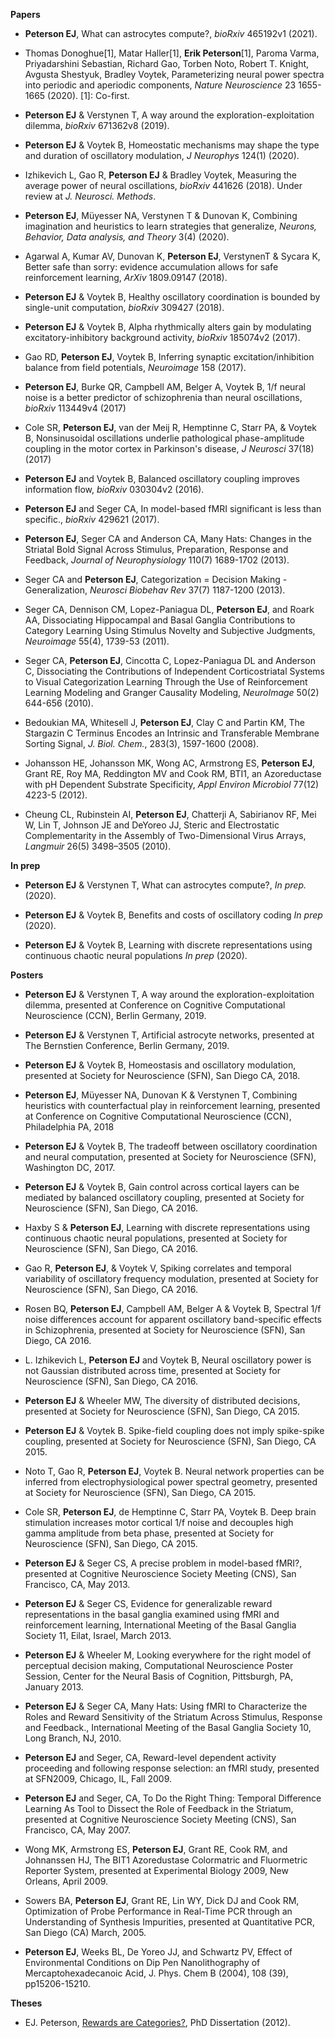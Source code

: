 **Papers**

- **Peterson EJ**, What can astrocytes compute?, _bioRxiv_ 465192v1 (2021). 
  
- Thomas Donoghue[1], Matar Haller[1], **Erik Peterson**[1], Paroma Varma, Priyadarshini Sebastian, Richard Gao, Torben Noto, Robert T. Knight, Avgusta Shestyuk,  Bradley Voytek, Parameterizing neural power spectra into periodic and aperiodic components, _Nature Neuroscience_ 23 1655-1665 (2020). [1]: Co-first. 

- **Peterson EJ** & Verstynen T, A way around the exploration-exploitation dilemma, _bioRxiv_ 671362v8 (2019). 

- **Peterson EJ** & Voytek B, Homeostatic mechanisms may shape the type and duration of oscillatory modulation, _J Neurophys_ 124(1) (2020).

- Izhikevich L, Gao R, **Peterson EJ** & Bradley Voytek, Measuring the average power of neural oscillations, _bioRxiv_ 441626 (2018). Under review at _J. Neurosci. Methods_.

- **Peterson EJ**, Müyesser NA, Verstynen T & Dunovan K, Combining imagination and heuristics to learn strategies that generalize, _Neurons, Behavior, Data analysis, and Theory_ 3(4) (2020).

- Agarwal A, Kumar AV, Dunovan K, **Peterson EJ**, VerstynenT & Sycara K, Better safe than sorry: evidence accumulation allows for safe reinforcement learning, _ArXiv_ 1809.09147 (2018).

- **Peterson EJ** & Voytek B, Healthy oscillatory coordination is bounded by single-unit computation, _bioRxiv_ 309427 (2018). 

- **Peterson EJ** & Voytek B, Alpha rhythmically alters gain by modulating excitatory-inhibitory background activity, _bioRxiv_ 185074v2 (2017). 

- Gao RD, **Peterson EJ**, Voytek B, Inferring synaptic excitation/inhibition balance from field potentials, _Neuroimage_ 158 (2017).

- **Peterson EJ**, Burke QR, Campbell AM, Belger A, Voytek B, 1/f neural noise is a better predictor of schizophrenia than neural oscillations, _bioRxiv_ 113449v4 (2017)

- Cole SR, **Peterson EJ**, van der Meij R, Hemptinne C, Starr PA, & Voytek B, Nonsinusoidal oscillations underlie pathological phase-amplitude coupling in the motor cortex in Parkinson's disease, _J Neurosci_ 37(18) (2017)

- **Peterson EJ** and Voytek B, Balanced oscillatory coupling improves information flow, _bioRxiv_ 030304v2 (2016). 

- **Peterson EJ** and Seger CA, In model-based fMRI significant is less than specific., _bioRxiv_ 429621 (2017).

- **Peterson EJ**, Seger CA and Anderson CA, Many Hats: Changes in the Striatal Bold Signal Across Stimulus, Preparation, Response and Feedback, _Journal of Neurophysiology_ 110(7) 1689-1702 (2013).

- Seger CA and **Peterson EJ**, Categorization = Decision Making - Generalization, _Neurosci Biobehav Rev_ 37(7) 1187-1200 (2013).

- Seger CA, Dennison CM, Lopez-Paniagua DL, **Peterson EJ**, and Roark AA, Dissociating Hippocampal and Basal Ganglia Contributions to Category Learning Using Stimulus Novelty and Subjective Judgments, _Neuroimage_ 55(4), 1739-53 (2011).

- Seger CA, **Peterson EJ**, Cincotta C, Lopez-Paniagua DL and Anderson C, Dissociating the Contributions of Independent Corticostriatal Systems to Visual Categorization Learning Through the Use of Reinforcement Learning Modeling and Granger Causality Modeling, _NeuroImage_ 50(2) 644-656 (2010).

- Bedoukian MA, Whitesell J, **Peterson EJ**, Clay C and Partin KM, The Stargazin C Terminus Encodes an Intrinsic and Transferable Membrane Sorting Signal, _J. Biol. Chem._, 283(3), 1597-1600 (2008).

- Johansson HE, Johansson MK, Wong AC, Armstrong ES, **Peterson EJ**, Grant RE, Roy MA, Reddington MV and Cook RM, BTI1, an Azoreductase with pH Dependent Substrate Specificity, _Appl Environ Microbiol_ 77(12) 4223-5 (2012).

- Cheung CL, Rubinstein AI, **Peterson EJ**, Chatterji A, Sabirianov RF, Mei W, Lin T, Johnson JE and DeYoreo JJ, Steric and Electrostatic Complementarity in the Assembly of Two-Dimensional Virus Arrays, _Langmuir_ 26(5) 3498–3505 (2010).


**In prep**

- **Peterson EJ** & Verstynen T, What can astrocytes compute?, _In prep._ (2020).

- **Peterson EJ** & Voytek B, Benefits and costs of oscillatory coding _In prep_ (2020). 

- **Peterson EJ** & Voytek B, Learning with discrete representations using continuous chaotic neural populations _In prep_ (2020). 


**Posters**

- **Peterson EJ** & Verstynen T, A way around the exploration-exploitation dilemma, presented at Conference on Cognitive Computational Neuroscience (CCN), Berlin Germany, 2019.

- **Peterson EJ** & Verstynen T, Artificial astrocyte networks, presented at The Bernstien Conference, Berlin Germany, 2019.

- **Peterson EJ** & Voytek B, Homeostasis and oscillatory modulation, presented at Society for Neuroscience (SFN), San Diego CA, 2018.

- **Peterson EJ**, Müyesser NA, Dunovan K & Verstynen T, Combining heuristics with counterfactual play in reinforcement learning, presented at Conference on Cognitive Computational Neuroscience (CCN), Philadelphia PA, 2018

- **Peterson EJ** & Voytek B, The tradeoff between oscillatory coordination and neural computation, presented at Society for Neuroscience (SFN), Washington DC, 2017.

- **Peterson EJ** & Voytek B, Gain control across cortical layers can be mediated by balanced oscillatory coupling, presented at Society for Neuroscience (SFN), San Diego, CA 2016.

- Haxby S & **Peterson EJ**, Learning with discrete representations using continuous chaotic neural populations, presented at Society for Neuroscience (SFN), San Diego, CA 2016.

- Gao R, **Peterson EJ**, & Voytek V, Spiking correlates and temporal variability of oscillatory frequency modulation, presented at Society for Neuroscience (SFN), San Diego, CA 2016.

- Rosen BQ, **Peterson EJ**, Campbell AM, Belger A & Voytek B, Spectral 1/f noise differences account for apparent oscillatory band-specific effects in Schizophrenia, presented at Society for Neuroscience (SFN), San Diego, CA 2016.

- L. Izhikevich L, **Peterson EJ** and Voytek B, Neural oscillatory power is not Gaussian distributed across time, presented at Society for Neuroscience (SFN), San Diego, CA 2016.

- **Peterson EJ** & Wheeler MW, The diversity of distributed decisions, presented at Society for Neuroscience (SFN), San Diego, CA 2015.

- **Peterson EJ** & Voytek B. Spike-field coupling does not imply spike-spike coupling, presented at Society for Neuroscience (SFN), San Diego, CA 2015.

- Noto T, Gao R, **Peterson EJ**, Voytek B. Neural network properties can be inferred from electrophysiological power spectral geometry, presented at Society for Neuroscience (SFN), San Diego, CA 2015.

- Cole SR, **Peterson EJ**, de Hemptinne C, Starr PA, Voytek B. Deep brain stimulation increases motor cortical 1/f noise and decouples high gamma amplitude from beta phase, presented at Society for Neuroscience (SFN), San Diego, CA 2015.

- **Peterson EJ** & Seger CS, A precise problem in model-based fMRI?, presented at Cognitive Neuroscience Society Meeting (CNS), San Francisco, CA, May 2013.

- **Peterson EJ** & Seger CS, Evidence for generalizable reward representations in the basal ganglia examined using fMRI and reinforcement learning, International Meeting of the Basal Ganglia Society 11, Eilat, Israel, March 2013.

- **Peterson EJ** & Wheeler M, Looking everywhere for the right model of perceptual decision making, Computational Neuroscience Poster Session, Center for the Neural Basis of Cognition, Pittsburgh, PA, January 2013.

- **Peterson EJ** & Seger CA, Many Hats: Using fMRI to Characterize the Roles and Reward Sensitivity of the Striatum Across Stimulus, Response and Feedback., International Meeting of the Basal Ganglia Society 10, Long Branch, NJ, 2010.

- **Peterson EJ** and Seger, CA, Reward-level dependent activity proceeding and following response selection: an fMRI study, presented at SFN2009, Chicago, IL, Fall 2009.

- **Peterson EJ** and Seger, CA, To Do the Right Thing: Temporal Difference Learning As Tool to Dissect the Role of Feedback in the Striatum, presented at Cognitive Neuroscience Society Meeting (CNS), San Francisco, CA, May 2007.

- Wong MK, Armstrong ES, **Peterson EJ**, Grant RE, Cook RM, and Johnanssen HJ, The BIT1 Azoredustase Colormatric and Fluormetric Reporter System, presented at Experimental Biology 2009, New Orleans, April 2009.

- Sowers BA, **Peterson EJ**, Grant RE, Lin WY, Dick DJ and Cook RM, Optimization of Probe Performance in Real-Time PCR through an Understanding of Synthesis Impurities, presented at Quantitative PCR, San Diego (CA) March, 2005.

- **Peterson EJ**, Weeks BL, De Yoreo JJ, and Schwartz PV, Effect of Environmental Conditions on Dip Pen Nanolithography of Mercaptohexadecanoic Acid, J. Phys. Chem B (2004), 108 (39), pp15206-15210.

**Theses**

-   EJ. Peterson, [Rewards are Categories?](https://github.com/parenthetical-e/dissertation), PhD Dissertation (2012).
